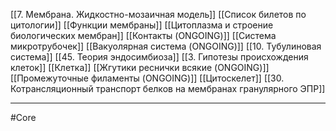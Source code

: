 [[7. Мембрана. Жидкостно-мозаичная модель]]
[[Список билетов по цитологии]]
[[Функции мембраны]]
[[Цитоплазма и строение биологических мембран]]
[[Контакты (ONGOING)]]
[[Система микротрубочек]]
[[Вакуолярная система (ONGOING)]]
[[10. Тубулиновая система]]
[[45. Теория эндосимбиоза]]
[[3. Гипотезы происхождения клеток]]
[[Клетка]]
[[Жгутики реснички всякие (ONGOING)]]
[[Промежуточные филаменты (ONGOING)]]
[[Цитоскелет]]
[[30. Котрансляционный транспорт белков на мембранах гранулярного ЭПР]]

---
#Core 